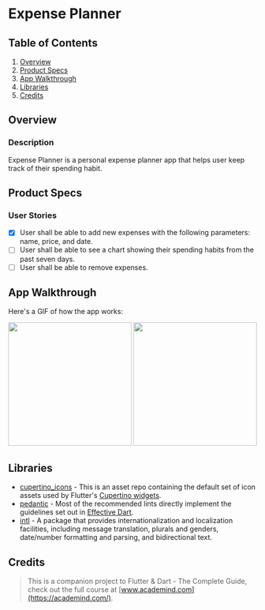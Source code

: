 # Expense Planner

## Table of Contents
1. [Overview](#Overview)
2. [Product Specs](#Product-Specs)
3. [App Walkthrough](#App-Walkthrough)
5. [Libraries](#Libraries)
7. [Credits](#Credits)

## Overview
### Description

Expense Planner is a personal expense planner app that helps user keep track of their spending habit.

## Product Specs
### User Stories

- [x] User shall be able to add new expenses with the following parameters: name, price, and date.
- [ ] User shall be able to see a chart showing their spending habits from the past seven days.
- [ ] User shall be able to remove expenses.

## App Walkthrough

Here's a GIF of how the app works:

<img src="https://github.com/py415/app-resources/blob/master/flutter/ios/flutter-ios-expenseplanner.gif" width=250>

<img src="https://github.com/py415/app-resources/blob/master/flutter/android/flutter-android-expenseplanner.gif" width=250>

## Libraries

- [cupertino_icons](https://github.com/flutter/cupertino_icons) - This is an asset repo containing the default set of icon assets used by Flutter's [Cupertino widgets](https://github.com/flutter/flutter/tree/master/packages/flutter/lib/src/cupertino).
- [pedantic](https://github.com/dart-lang/pedantic) - Most of the recommended lints directly implement the guidelines set out in [Effective Dart](https://dart.dev/guides/language/effective-dart).
- [intl](https://github.com/dart-lang/intl) - A package that provides internationalization and localization facilities, including message translation, plurals and genders, date/number formatting and parsing, and bidirectional text.

## Credits

>This is a companion project to Flutter & Dart - The Complete Guide, check out the full course at [www.academind.com](https://academind.com/).